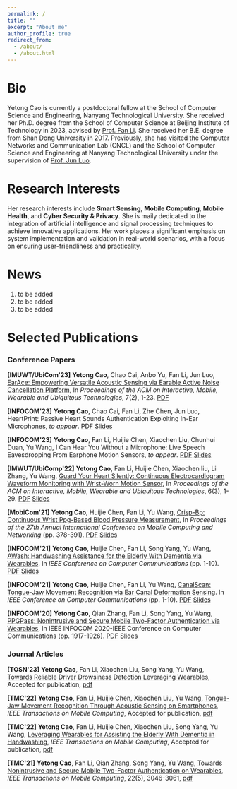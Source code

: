 ```yaml
---
permalink: /
title: ""
excerpt: "About me"
author_profile: true
redirect_from: 
  - /about/
  - /about.html
---
```

Bio
======
Yetong Cao is currently a postdoctoral fellow at the School of Computer Science and Engineering, Nanyang Technological University. She received her Ph.D. degree from the School of Computer Science at Beijing Institute of Technology in 2023, advised by [Prof. Fan Li](https://cs.bit.edu.cn/szdw/jsml/js/lf/index.htm "FanLi"). She received her B.E. degree from Shan Dong University in 2017. Previously, she has visited the Computer Networks and Communication Lab (CNCL) and the School of Computer Science and Engineering at Nanyang Technological University under the supervision of [Prof. Jun Luo](https://personal.ntu.edu.sg/junluo/ "JunLuo"). 

Research Interests
======
Her research interests include **Smart Sensing**, **Mobile Computing**, **Mobile Health**, and **Cyber Security & Privacy**. 
She is maily dedicated to the integration of artificial intelligence and signal processing techniques to achieve innovative applications. Her work places a significant emphasis on system implementation and validation in real-world scenarios, with a focus on ensuring user-friendliness and practicality.

News
======
1. to be added
1. to be added
1. to be added


Selected Publications
======

### Conference Papers

**[IMUWT/UbiCom'23]** **Yetong Cao**, Chao Cai, Anbo Yu, Fan Li, Jun Luo, [EarAce: Empowering Versatile Acoustic Sensing via Earable Active Noise Cancellation Platform](https://dl.acm.org/doi/abs/10.1145/3596242), In _Proceedings of the ACM on Interactive, Mobile, Wearable and Ubiquitous Technologies_, 7(2), 1-23. [PDF](../files/EarACE.pdf) 


**[INFOCOM'23]** **Yetong Cao**, Chao Cai, Fan Li, Zhe Chen, Jun Luo, HeartPrint: Passive Heart Sounds Authentication Exploiting In-Ear Microphones, _to appear_. [PDF](https://yetongcao.github.io/files/HeartPrint.pdf) [Slides](../files/HeartPrint.pptx)

**[INFOCOM'23]** **Yetong Cao**, Fan Li, Huijie Chen, Xiaochen Liu, Chunhui Duan, Yu Wang, I Can Hear You Without a Microphone: Live Speech Eavesdropping From Earphone Motion Sensors, _to appear_. [PDF](../files/EarSpy.pdf) [Slides](../files/EarSpy.pptx)

**[IMWUT/UbiComp'22]** **Yetong Cao**, Fan Li, Huijie Chen, Xiaochen liu, Li Zhang, Yu Wang, [Guard Your Heart Silently: Continuous Electrocardiogram Waveform Monitoring with Wrist-Worn Motion Sensor](https://dl.acm.org/doi/abs/10.1145/3550307), In _Proceedings of the ACM on Interactive, Mobile, Wearable and Ubiquitous Technologies_, 6(3), 1-29. [PDF](../files/VibCardiogram.pdf) [Slides](../files/vibcardiogram.pptx)

**[MobiCom'21]** **Yetong Cao**, Huijie Chen, Fan Li, Yu Wang, [Crisp-Bp: Continuous Wrist Ppg-Based Blood Pressure Measurement](https://dl.acm.org/doi/abs/10.1145/3447993.3483241), In _Proceedings of the 27th Annual International Conference on Mobile Computing and Networking_ (pp. 378-391). [PDF](https://yetongcao.github.io/files/Crisp-BP.pdf) [Slides](https://yetongcao.github.io/files/Mobicom-15min.pptx)

**[INFOCOM'21]** **Yetong Cao**, Huijie Chen, Fan Li, Song Yang, Yu Wang, [AWash: Handwashing Assistance for the Elderly With Dementia via Wearables](https://ieeexplore.ieee.org/abstract/document/9488688). In _IEEE Conference on Computer Communications_ (pp. 1-10). [PDF](https://yetongcao.github.io/files/AWash.pdf) [Slides](https://yetongcao.github.io/files/awash.pptx)

**[INFOCOM'21]** **Yetong Cao**, Huijie Chen, Fan Li, Yu Wang, [CanalScan: Tongue-Jaw Movement Recognition via Ear Canal Deformation Sensing](https://ieeexplore.ieee.org/abstract/document/9488852). In _IEEE Conference on Computer Communications_ (pp. 1-10). [PDF](https://yetongcao.github.io/files/CanalScan.pdf) [Slides](https://yetongcao.github.io/files/canalscan.pptx)

**[INFOCOM'20]** **Yetong Cao**, Qian Zhang, Fan Li, Song Yang, Yu Wang, [PPGPass: Nonintrusive and Secure Mobile Two-Factor Authentication via Wearables](https://ieeexplore.ieee.org/abstract/document/9155380), In IEEE INFOCOM 2020-IEEE Conference on Computer Communications (pp. 1917-1926). [PDF](https://yetongcao.github.io/files/PPGPass.pdf) [Slides](https://yetongcao.github.io/files/INFOCOM2020-PPGPass-final.pptx)

### Journal Articles

**[TOSN'23]** **Yetong Cao**, Fan Li, Xiaochen Liu, Song Yang, Yu Wang, [Towards Reliable Driver Drowsiness Detection Leveraging Wearables](https://dl.acm.org/doi/abs/10.1145/3560821), Accepted for publication, [pdf](https://yetongcao.github.io/files/FDWatch.pdf)

**[TMC'22]** **Yetong Cao**, Fan Li, Huijie Chen, Xiaochen Liu, Yu Wang, [Tongue-Jaw Movement Recognition Through Acoustic Sensing on Smartphones](https://ieeexplore.ieee.org/abstract/document/9953323), _IEEE Transactions on Mobile Computing_, Accepted for publication, [pdf](https://yetongcao.github.io/files/CanalScanTMC-Final.pdf)

**[TMC'22]** **Yetong Cao**, Fan Li, Huijie Chen, Xiaochen Liu, Song Yang, Yu Wang, [Leveraging Wearables for Assisting the Elderly With Dementia in Handwashing](https://ieeexplore.ieee.org/abstract/document/9839489), _IEEE Transactions on Mobile Computing_, Accepted for publication, [pdf](https://yetongcao.github.io/files/TMC-AWash-Final.pdf)


**[TMC'21]** **Yetong Cao**, Fan Li, Qian Zhang, Song Yang, Yu Wang, [Towards Nonintrusive and Secure Mobile Two-Factor Authentication on Wearables](https://ieeexplore.ieee.org/abstract/document/9645232), _IEEE Transactions on Mobile Computing_, 22(5), 3046-3061, [pdf](https://yetongcao.github.io/files/PPGPass-TMC-final.pdf)




